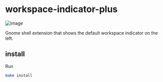 # workspace-indicator-plus

![image](https://user-images.githubusercontent.com/45885696/156034711-7e570470-6636-4272-aecd-e87bc1e03c95.png)


Gnome shell extension that shows the default workspace indicator on the left.

## install
Run
```bash
make install
```
